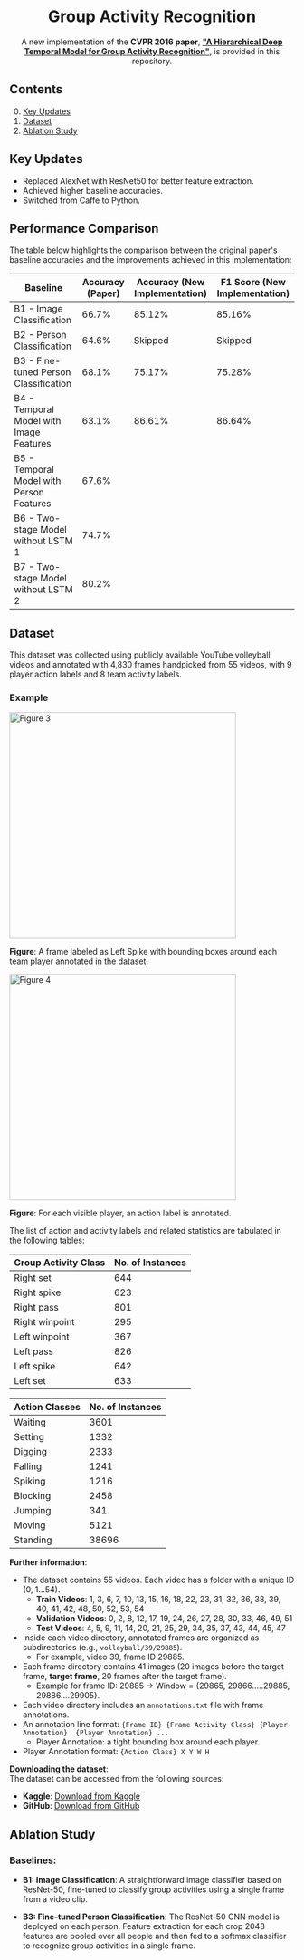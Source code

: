 <div align="center">
  <h1>Group Activity Recognition</h1>

  A new implementation of the **CVPR 2016 paper**, [**"A Hierarchical Deep Temporal Model for Group Activity Recognition"**](http://www.cs.sfu.ca/~mori/research/papers/ibrahim-cvpr16.pdf), is provided in this repository.
</div>

## Contents
0. [Key Updates](#key-updates)
0. [Dataset](#dataset)
0. [Ablation Study](#ablation-study)

## Key Updates
- Replaced AlexNet with ResNet50 for better feature extraction.
- Achieved higher baseline accuracies.
- Switched from Caffe to Python.

## Performance Comparison

The table below highlights the comparison between the original paper's baseline accuracies and the improvements achieved in this implementation:

| **Baseline**                                   | **Accuracy (Paper)** | **Accuracy (New Implementation)** | **F1 Score (New Implementation)** |
|------------------------------------------------|-----------------------|----------------------------------|-----------------------------------|
| B1 - Image Classification                      | 66.7%                 | 85.12%                            | 85.16%                           |
| B2 - Person Classification                     | 64.6%                 | Skipped                           | Skipped                          |
| B3 - Fine-tuned Person Classification          | 68.1%                 | 75.17%                            | 75.28%                           |
| B4 - Temporal Model with Image Features        | 63.1%                 | 86.61%                            | 86.64%                           |
| B5 - Temporal Model with Person Features       | 67.6%                 |                                   |                                  |
| B6 - Two-stage Model without LSTM 1            | 74.7%                 |                                   |                                  |
| B7 - Two-stage Model without LSTM 2            | 80.2%                 |                                   |                                  |
## Dataset

This dataset was collected using publicly available YouTube volleyball videos and annotated with 4,830 frames handpicked from 55 videos, with 9 player action labels and 8 team activity labels.

### Example
<img src="https://github.com/mostafa-saad/deep-activity-rec/blob/master/img/dataset1.jpg" alt="Figure 3" height="400" >

**Figure**: A frame labeled as Left Spike with bounding boxes around each team player annotated in the dataset.

<img src="https://github.com/mostafa-saad/deep-activity-rec/blob/master/img/dataset2.jpg" alt="Figure 4" height="400" >

**Figure**: For each visible player, an action label is annotated.

The list of action and activity labels and related statistics are tabulated in the following tables:

| Group Activity Class | No. of Instances |
|----------------------|------------------|
| Right set            | 644              |
| Right spike          | 623              |
| Right pass           | 801              |
| Right winpoint       | 295              |
| Left winpoint        | 367              |
| Left pass            | 826              |
| Left spike           | 642              |
| Left set             | 633              |

| Action Classes | No. of Instances |
|----------------|------------------|
| Waiting        | 3601             |
| Setting        | 1332             |
| Digging        | 2333             |
| Falling        | 1241             |
| Spiking        | 1216             |
| Blocking       | 2458             |
| Jumping        | 341              |
| Moving         | 5121             |
| Standing       | 38696            |

**Further information**:
- The dataset contains 55 videos. Each video has a folder with a unique ID (0, 1...54).
  - **Train Videos**: 1, 3, 6, 7, 10, 13, 15, 16, 18, 22, 23, 31, 32, 36, 38, 39, 40, 41, 42, 48, 50, 52, 53, 54
  - **Validation Videos**: 0, 2, 8, 12, 17, 19, 24, 26, 27, 28, 30, 33, 46, 49, 51
  - **Test Videos**: 4, 5, 9, 11, 14, 20, 21, 25, 29, 34, 35, 37, 43, 44, 45, 47
- Inside each video directory, annotated frames are organized as subdirectories (e.g., `volleyball/39/29885`).
  - For example, video 39, frame ID 29885.
- Each frame directory contains 41 images (20 images before the target frame, **target frame**, 20 frames after the target frame).
  - Example for frame ID: 29885 → Window = {29865, 29866.....29885, 29886....29905}.
- Each video directory includes an `annotations.txt` file with frame annotations.
- An annotation line format: `{Frame ID} {Frame Activity Class} {Player Annotation}  {Player Annotation} ...`
  - Player Annotation: a tight bounding box around each player.
- Player Annotation format: `{Action Class} X Y W H`

**Downloading the dataset**:  
The dataset can be accessed from the following sources:

- **Kaggle**: [Download from Kaggle](https://www.kaggle.com/datasets/ahmedmohamed365/volleyball)  
- **GitHub**: [Download from GitHub](https://github.com/mostafa-saad/deep-activity-rec#dataset)

## Ablation Study
### Baselines:

- **B1: Image Classification**: 
A straightforward image classifier based on ResNet-50, fine-tuned to classify group activities using a single frame from a video clip.

- **B3: Fine-tuned Person Classification**:
The ResNet-50 CNN model is deployed on each person. Feature extraction for each crop 2048 features are pooled over all people and then fed to a softmax classifier to recognize group activities in a single frame.
